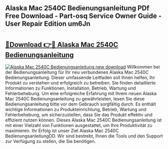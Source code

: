 ## Alaska Mac 2540C Bedienungsanleitung PDf Free Download - Part-osq Service Owner Guide - User Repair Edition um6Jn

# <h2><a href="http://df08pm5.blite.top/?on=Alaska+Mac+2540C+Bedienungsanleitung">🔗Download 👉🔴 Alaska Mac 2540C Bedienungsanleitung</a></h2>

[![Alaska Mac 2540C Bedienungsanleitung new download](https://i.imgur.com/lujVjoI.png)](http://df08pm5.blite.top/?on=Alaska+Mac+2540C+Bedienungsanleitung)
Willkommen bei der Bedienungsanleitung für Ihr neu verbundenes Alaska Mac 2540C Bedienungsanleitung. Dieser umfassende Leitfaden soll Ihnen helfen, Ihr Produkt zu verstehen und erfolgreich zu betreiben. Sie finden detaillierte Informationen zu Funktionen, Installation, Betrieb, Wartung und Fehlerbehebung. Um eine erfolgreiche Erfahrung mit Ihrem neuen Alaska Mac 2540C Bedienungsanleitung zu gewährleisten, lesen Sie diese Bedienungsanleitung bitte vor dem Gebrauch sorgfältig durch. Es enthält wichtige Informationen zu Produkteinrichtung, Betrieb, Wartung und Fehlerbehebung, um sicherzustellen, dass Sie das Produkt effektiv und effizient nutzen können. Dieses Alaska Mac 2540C Bedienungsanleitung ist mit einer Vielzahl von Funktionen ausgestattet, um Ihre Produktivität zu maximieren. Ihr Erfolg ist unser Ziel Alaska Mac 2540C BedienungsanleitungDD. Wir sind bestrebt, Ihnen die Tools und den Support zur Verfügung zu stellen, die Sie benötigen.
